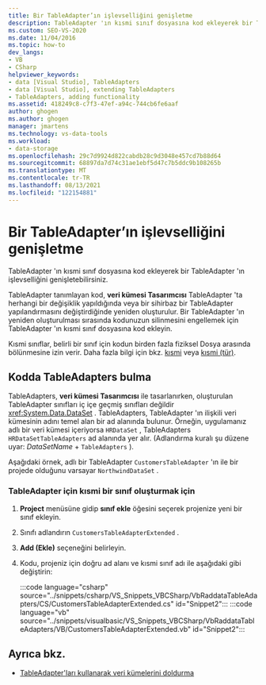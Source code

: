 ```yaml
---
title: Bir TableAdapter’ın işlevselliğini genişletme
description: TableAdapter 'ın kısmi sınıf dosyasına kod ekleyerek bir TableAdapter 'ın işlevselliğini genişletmeyi öğrenin.
ms.custom: SEO-VS-2020
ms.date: 11/04/2016
ms.topic: how-to
dev_langs:
- VB
- CSharp
helpviewer_keywords:
- data [Visual Studio], TableAdapters
- data [Visual Studio], extending TableAdapters
- TableAdapters, adding functionality
ms.assetid: 418249c8-c7f3-47ef-a94c-744cb6fe6aaf
author: ghogen
ms.author: ghogen
manager: jmartens
ms.technology: vs-data-tools
ms.workload:
- data-storage
ms.openlocfilehash: 29c7d9924d822cabdb28c9d3048e457cd7b88d64
ms.sourcegitcommit: 68897da7d74c31ae1ebf5d47c7b5ddc9b108265b
ms.translationtype: MT
ms.contentlocale: tr-TR
ms.lasthandoff: 08/13/2021
ms.locfileid: "122154881"
---
```

# <a name="extend-the-functionality-of-a-tableadapter"></a>Bir TableAdapter’ın işlevselliğini genişletme

TableAdapter 'ın kısmi sınıf dosyasına kod ekleyerek bir TableAdapter 'ın işlevselliğini genişletebilirsiniz.

TableAdapter tanımlayan kod, **veri kümesi Tasarımcısı** TableAdapter 'ta herhangi bir değişiklik yapıldığında veya bir sihirbaz bir TableAdapter yapılandırmasını değiştirdiğinde yeniden oluşturulur. Bir TableAdapter 'ın yeniden oluşturulması sırasında kodunuzun silinmesini engellemek için TableAdapter 'ın kısmi sınıf dosyasına kod ekleyin.

Kısmi sınıflar, belirli bir sınıf için kodun birden fazla fiziksel Dosya arasında bölünmesine izin verir. Daha fazla bilgi için bkz. [kısmi](/dotnet/visual-basic/language-reference/modifiers/partial) veya [kısmi (tür)](/dotnet/csharp/language-reference/keywords/partial-type).

## <a name="locate-tableadapters-in-code"></a>Kodda TableAdapters bulma

TableAdapters, **veri kümesi Tasarımcısı** ile tasarlanırken, oluşturulan TableAdapter sınıfları iç içe geçmiş sınıfları değildir <xref:System.Data.DataSet> . TableAdapters, TableAdapter 'ın ilişkili veri kümesinin adını temel alan bir ad alanında bulunur. Örneğin, uygulamanız adlı bir veri kümesi içeriyorsa `HRDataSet` , TableAdapters `HRDataSetTableAdapters` ad alanında yer alır. (Adlandırma kuralı şu düzene uyar: *DataSetName*  +  `TableAdapters` ).

Aşağıdaki örnek, adlı bir TableAdapter `CustomersTableAdapter` 'ın ile bir projede olduğunu varsayar `NorthwindDataSet` .

### <a name="to-create-a-partial-class-for-a-tableadapter"></a>TableAdapter için kısmi bir sınıf oluşturmak için

1. **Project** menüsüne gidip **sınıf ekle** öğesini seçerek projenize yeni bir sınıf ekleyin.

2. Sınıfı adlandırın `CustomersTableAdapterExtended` .

3. **Add (Ekle)** seçeneğini belirleyin.

4. Kodu, projeniz için doğru ad alanı ve kısmi sınıf adı ile aşağıdaki gibi değiştirin:

     :::code language="csharp" source="../snippets/csharp/VS_Snippets_VBCSharp/VbRaddataTableAdapters/CS/CustomersTableAdapterExtended.cs" id="Snippet2":::
     :::code language="vb" source="../snippets/visualbasic/VS_Snippets_VBCSharp/VbRaddataTableAdapters/VB/CustomersTableAdapterExtended.vb" id="Snippet2":::

## <a name="see-also"></a>Ayrıca bkz.

- [TableAdapter'ları kullanarak veri kümelerini doldurma](../data-tools/fill-datasets-by-using-tableadapters.md)
